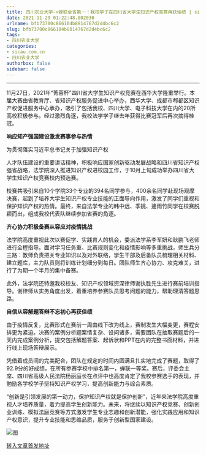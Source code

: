 ```yaml
---
title: 四川农业大学->蝉联全省第一！我校学子在四川省大学生知识产权竞赛再获佳绩 | sicau.com.cn
date: 2021-11-29 01:22:48.802030
urlname: bfb73700c866104b8814767d2d4bc6c2
slug: bfb73700c866104b8814767d2d4bc6c2
tags: 
- 四川农业大学
categories:
- sicau.com.cn
- 四川农业大学
authorbox: false
sidebar: false
---
```

****

11月27日，2021年“菁蓉杯”四川省大学生知识产权竞赛在西华大学隆重举行。本届大赛由省教育厅、省知识产权服务促进中心举办，西华大学、成都市郫都区知识产权促进服务中心承办，吸引了包括我校、四川大学、电子科技大学在内的20所高校积极参与。经过激烈角逐，我校法学学子继去年获得比赛冠军后再次摘得桂冠。  

**响应知产强国建设激发赛事参与热情**

为贯彻落实习近平总书记关于加强知识产权
<!--more-->
人才队伍建设的重要讲话精神，积极响应国家创新驱动发展战略和四川省知识产权强省战略，法学院深入推进知识产权进校园工作，于10月上旬成功举办四川省大学生知识产权竞赛校内预选赛。

校赛共吸引来自10个学院33个专业的394名同学参与，400余名同学赴现场观摩决赛，起到了培养大学生知识产权专业技能的正面导向作用，激发了同学们重视和保护知识产权的热情。最终，来自法学专业的韩中远、季姚、逄雨竹同学在校赛脱颖而出，组成我校代表队继续参加省赛的角逐。

**齐心协力积极备赛从容应对疫情挑战**

法学院高度重视此次以赛促学、实践育人的机会，委派法学系李军妍和耿鹏飞老师进行全程指导。面对学习任务重、比赛规则变化和疫情影响等多重挑战，师生兵分三路：教师负责把关专业知识以及对外联络，学生干部及后备队员梳理相关材料、建立题库，主力队员则将训练计划细分到每日。团队师生齐心协力、攻克难关，进行了为期一个半月的集中备赛。

此外，法学院还特邀我校校友、知识产权领域资深律师谢执胜先生进行赛前培训指导。谢律师从实务角度出发，着重培养参赛队员思考问题的能力，帮助理清答题思路。

**自信从容解题答辩不忘初心再获佳绩**

由于疫情反复，比赛形式在赛前一周由线下改为线上，赛制发生大幅变更，赛程安排更为紧迫。决赛的案例分析题案情复杂、设问诸多，需要团队在抽取赛题后的一天内完成案例分析，提交包括解题答案、起诉状和PPT在内的完整书面材料，并进行线上现场答辩展示。

凭借着成员间的完美配合，团队在规定的时间内圆满且扎实地完成了赛题，取得了92.9分的好成绩，在所有参赛学校中排名第一，蝉联一等奖。赛后，评委会主席、四川省高级人民法院杨丽庭长在点评中也高度肯定了我校参赛选手的表现，并勉励各学校学子坚持知识产权学习，提高创新能力与综合素质。

“创新是引领发展的第一动力，保护知识产权就是保护创新”，近年来法学院高度重视人才培养质量，着力提高学生创新能力。未来，将继续以知识产权竞赛、创新创业训练、模拟法庭竞赛等方式激发学生专业志趣和创新潜能，强化实践应用和知识产权意识，提升专业技能和思维品质，服务于创新型国家建设。

![图](https://news.sicau.edu.cn/__local/A/FC/DF/4E21F301986CF472D5796D65D68_3DA6A115_8493.png)

[转入文章首发地址](https://news.sicau.edu.cn/info/1078/65706.htm)